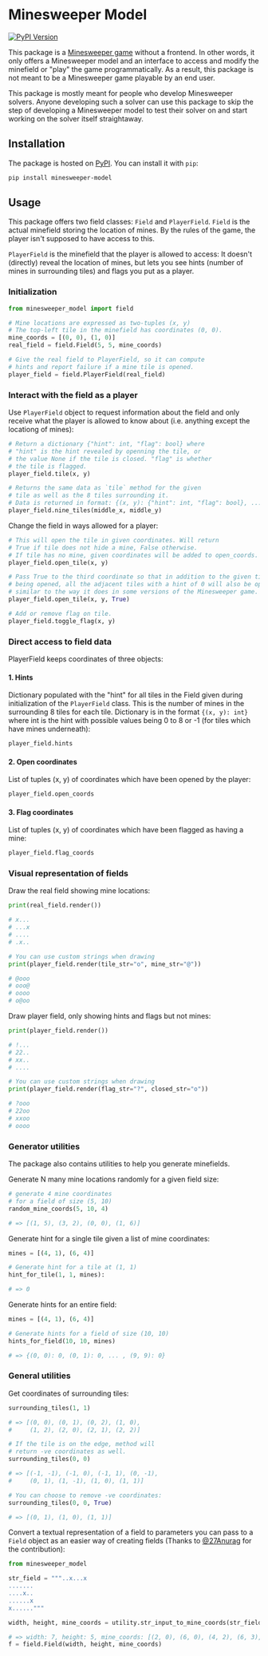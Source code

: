 # Minesweeper Model

[![PyPI Version](https://img.shields.io/pypi/v/minesweeper-model)](https://pypi.org/project/minesweeper-model/)

This package is a <a href="https://en.wikipedia.org/wiki/Minesweeper_(video_game)">Minesweeper game</a> without a frontend. In other words, it only offers a Minesweeper model and an interface to access and modify the minefield or "play" the game programmatically. As a result, this package is not meant to be a Minesweeper game playable by an end user.

This package is mostly meant for people who develop Minesweeper solvers. Anyone developing such a solver can use this package to skip the step of developing a Minesweeper model to test their solver on and start working on the solver itself straightaway.

## Installation

The package is hosted on <a href="https://pypi.org/project/minesweeper-model/">PyPI</a>. You can install it with `pip`:

```sh
pip install minesweeper-model
```

## Usage

This package offers two field classes: `Field` and `PlayerField`. `Field` is the actual minefield storing the location of mines. By the rules of the game, the player isn't supposed to have access to this.

`PlayerField` is the minefield that the player is allowed to access: It doesn't (directly) reveal the location of mines, but lets you see hints (number of mines in surrounding tiles) and flags you put as a player.

### Initialization

```py
from minesweeper_model import field

# Mine locations are expressed as two-tuples (x, y)
# The top-left tile in the minefield has coordinates (0, 0).
mine_coords = [(0, 0), (1, 0)]
real_field = field.Field(5, 5, mine_coords)

# Give the real field to PlayerField, so it can compute
# hints and report failure if a mine tile is opened.
player_field = field.PlayerField(real_field)
```

### Interact with the field as a player

Use `PlayerField` object to request information about the field and only receive what the player is allowed to know about (i.e. anything except the locationg of mines):

```py
# Return a dictionary {"hint": int, "flag": bool} where
# "hint" is the hint revealed by openning the tile, or
# the value None if the tile is closed. "flag" is whether
# the tile is flagged.
player_field.tile(x, y)

# Returns the same data as `tile` method for the given
# tile as well as the 8 tiles surrounding it.
# Data is returned in format: {(x, y): {"hint": int, "flag": bool}, ...}
player_field.nine_tiles(middle_x, middle_y)
```

Change the field in ways allowed for a player:

```py
# This will open the tile in given coordinates. Will return
# True if tile does not hide a mine, False otherwise.
# If tile has no mine, given coordinates will be added to open_coords.
player_field.open_tile(x, y)

# Pass True to the third coordinate so that in addition to the given tile
# being opened, all the adjacent tiles with a hint of 0 will also be opened,
# similar to the way it does in some versions of the Minesweeper game. 
player_field.open_tile(x, y, True)

# Add or remove flag on tile.
player_field.toggle_flag(x, y)
```

### Direct access to field data

PlayerField keeps coordinates of three objects:

#### 1. Hints

Dictionary populated with the "hint" for all tiles in the Field given during initialization of the `PlayerField` class. This is the number of mines in the surrounding 8 tiles for each tile. Dictionary is in the format `{(x, y): int}` where int is the hint with possible values being 0 to 8 or -1 (for tiles which have mines underneath):

```py
player_field.hints
```

#### 2. Open coordinates

List of tuples (x, y) of coordinates which have been opened by the player:

```py
player_field.open_coords
```

#### 3. Flag coordinates

List of tuples (x, y) of coordinates which have been flagged as having a mine:

```py
player_field.flag_coords
```

### Visual representation of fields

Draw the real field showing mine locations:

```py
print(real_field.render())

# x...
# ...x
# ....
# .x..

# You can use custom strings when drawing
print(player_field.render(tile_str="o", mine_str="@"))

# @ooo
# ooo@
# oooo
# o@oo
```

Draw player field, only showing hints and flags but not mines:

```py
print(player_field.render())

# !...
# 22..
# xx..
# ....

# You can use custom strings when drawing
print(player_field.render(flag_str="?", closed_str="o"))

# ?ooo
# 22oo
# xxoo
# oooo
```

### Generator utilities

The package also contains utilities to help you generate minefields.

Generate N many mine locations randomly for a given field size:

```py
# generate 4 mine coordinates 
# for a field of size (5, 10)
random_mine_coords(5, 10, 4)

# => [(1, 5), (3, 2), (0, 0), (1, 6)]
```

Generate hint for a single tile given a list of mine coordinates:

```py
mines = [(4, 1), (6, 4)]

# Generate hint for a tile at (1, 1)
hint_for_tile(1, 1, mines):

# => 0
```

Generate hints for an entire field:

```py
mines = [(4, 1), (6, 4)]

# Generate hints for a field of size (10, 10)
hints_for_field(10, 10, mines)

# => {(0, 0): 0, (0, 1): 0, ... , (9, 9): 0}
```

### General utilities

Get coordinates of surrounding tiles:

```py
surrounding_tiles(1, 1)

# => [(0, 0), (0, 1), (0, 2), (1, 0), 
#     (1, 2), (2, 0), (2, 1), (2, 2)]

# If the tile is on the edge, method will
# return -ve coordinates as well.
surrounding_tiles(0, 0)

# => [(-1, -1), (-1, 0), (-1, 1), (0, -1), 
#     (0, 1), (1, -1), (1, 0), (1, 1)]

# You can choose to remove -ve coordinates:
surrounding_tiles(0, 0, True)

# => [(0, 1), (1, 0), (1, 1)]
```

Convert a textual representation of a field to parameters you can pass to a `Field` object as an easier way of creating fields (Thanks to <a href="https://github.com/27Anurag">@27Anurag</a> for the contribution):

```py
from minesweeper_model

str_field = """..x...x
.......
....x..
......x
x......"""

width, height, mine_coords = utility.str_input_to_mine_coords(str_field)

# => width: 7, height: 5, mine_coords: [(2, 0), (6, 0), (4, 2), (6, 3), (0, 4)]
f = field.Field(width, height, mine_coords)
```
